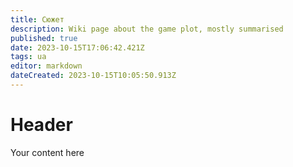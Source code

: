 ```yaml
---
title: Сюжет
description: Wiki page about the game plot, mostly summarised
published: true
date: 2023-10-15T17:06:42.421Z
tags: ua
editor: markdown
dateCreated: 2023-10-15T10:05:50.913Z
---
```


# Header
Your content here